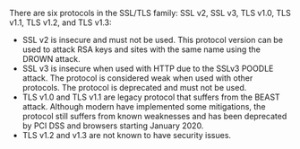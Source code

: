 There are six protocols in the SSL/TLS family: SSL v2, SSL v3, TLS v1.0, TLS v1.1, TLS v1.2, and TLS v1.3:

- SSL v2 is insecure and must not be used. This protocol version can be used to attack RSA keys and sites with the same name using the DROWN attack.
- SSL v3 is insecure when used with HTTP due to the SSLv3 POODLE attack. The protocol is considered weak when used with other protocols. The protocol is deprecated and must not be used.
- TLS v1.0 and TLS v1.1 are legacy protocol that suffers from the BEAST attack. Although modern have implemented some mitigations, the protocol still suffers from known weaknesses and has been deprecated by PCI DSS and browsers starting January 2020.
- TLS v1.2 and v1.3 are not known to have security issues.
